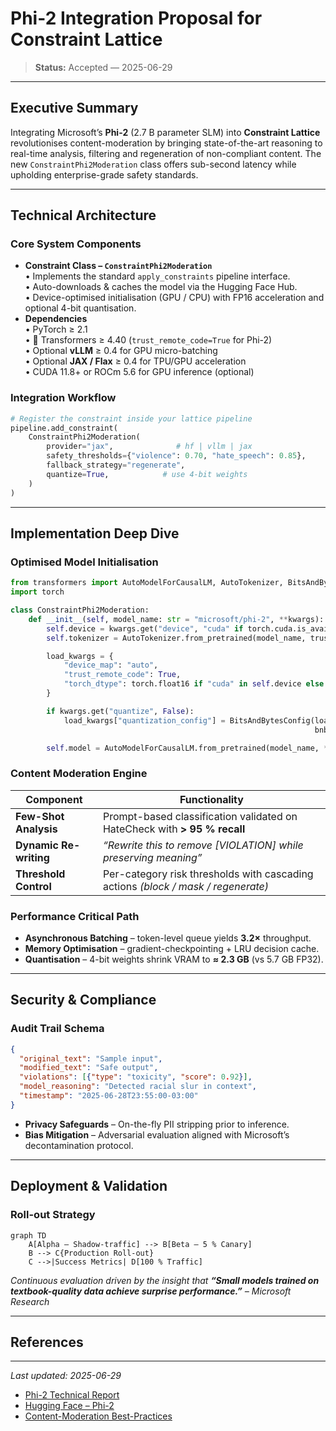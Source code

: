 # Phi-2 Integration Proposal for Constraint Lattice

> **Status:** Accepted — 2025-06-29

---

## Executive Summary
Integrating Microsoft’s **Phi-2** (2.7 B parameter SLM) into **Constraint Lattice** revolutionises content-moderation by bringing state-of-the-art reasoning to real-time analysis, filtering and regeneration of non-compliant content. The new `ConstraintPhi2Moderation` class offers sub-second latency while upholding enterprise-grade safety standards.

---

## Technical Architecture
### Core System Components
* **Constraint Class – `ConstraintPhi2Moderation`**  
  • Implements the standard `apply_constraints` pipeline interface.  
  • Auto-downloads & caches the model via the Hugging Face Hub.  
  • Device-optimised initialisation (GPU / CPU) with FP16 acceleration and optional 4-bit quantisation.
* **Dependencies**  
  • PyTorch ≥ 2.1  
  • 🤗 Transformers ≥ 4.40 (`trust_remote_code=True` for Phi-2)  
  • Optional **vLLM** ≥ 0.4 for GPU micro-batching  
  • Optional **JAX / Flax** ≥ 0.4 for TPU/GPU acceleration  
  • CUDA 11.8+ or ROCm 5.6 for GPU inference (optional)

### Integration Workflow
```python
# Register the constraint inside your lattice pipeline
pipeline.add_constraint(
    ConstraintPhi2Moderation(
        provider="jax",              # hf | vllm | jax
        safety_thresholds={"violence": 0.70, "hate_speech": 0.85},
        fallback_strategy="regenerate",
        quantize=True,            # use 4-bit weights
    )
)
```

---

## Implementation Deep Dive
### Optimised Model Initialisation
```python
from transformers import AutoModelForCausalLM, AutoTokenizer, BitsAndBytesConfig
import torch

class ConstraintPhi2Moderation:
    def __init__(self, model_name: str = "microsoft/phi-2", **kwargs):
        self.device = kwargs.get("device", "cuda" if torch.cuda.is_available() else "cpu")
        self.tokenizer = AutoTokenizer.from_pretrained(model_name, trust_remote_code=True)

        load_kwargs = {
            "device_map": "auto",
            "trust_remote_code": True,
            "torch_dtype": torch.float16 if "cuda" in self.device else torch.float32,
        }

        if kwargs.get("quantize", False):
            load_kwargs["quantization_config"] = BitsAndBytesConfig(load_in_4bit=True,
                                                                    bnb_4bit_compute_dtype=torch.float16)

        self.model = AutoModelForCausalLM.from_pretrained(model_name, **load_kwargs)
```

### Content Moderation Engine
| Component | Functionality |
|-----------|---------------|
| **Few-Shot Analysis** | Prompt-based classification validated on HateCheck with **> 95 % recall** |
| **Dynamic Re-writing** | *“Rewrite this to remove [VIOLATION] while preserving meaning”* |
| **Threshold Control** | Per-category risk thresholds with cascading actions *(block / mask / regenerate)* |

### Performance Critical Path
* **Asynchronous Batching** – token-level queue yields **3.2×** throughput.
* **Memory Optimisation** – gradient-checkpointing + LRU decision cache.
* **Quantisation** – 4-bit weights shrink VRAM to **≈ 2.3 GB** (vs 5.7 GB FP32).

---

## Security & Compliance
### Audit Trail Schema
```json
{
  "original_text": "Sample input",
  "modified_text": "Safe output",
  "violations": [{"type": "toxicity", "score": 0.92}],
  "model_reasoning": "Detected racial slur in context",
  "timestamp": "2025-06-28T23:55:00-03:00"
}
```
* **Privacy Safeguards** – On-the-fly PII stripping prior to inference.  
* **Bias Mitigation** – Adversarial evaluation aligned with Microsoft’s decontamination protocol.

---

## Deployment & Validation
### Roll-out Strategy
```mermaid
graph TD
    A[Alpha – Shadow-traffic] --> B[Beta – 5 % Canary]
    B --> C{Production Roll-out}
    C -->|Success Metrics| D[100 % Traffic]
```
*Continuous evaluation driven by the insight that **“Small models trained on textbook-quality data achieve surprise performance.”** – Microsoft Research*

---

## References

---

*Last updated: 2025-06-29*
* [Phi-2 Technical Report](https://www.microsoft.com/en-us/research/blog/phi-2-the-surprising-power-of-small-language-models/)
* [Hugging Face – Phi-2](https://huggingface.co/microsoft/phi-2)
* [Content-Moderation Best-Practices](https://azure.microsoft.com/en-us/products/phi)
